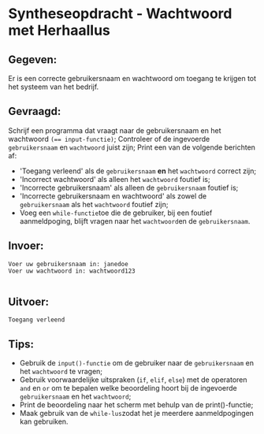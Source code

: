 # Syntheseopdracht - Wachtwoord met Herhaallus

## Gegeven: 
Er is een correcte gebruikersnaam en wachtwoord om toegang te krijgen tot het systeem van het bedrijf.

## Gevraagd: 
Schrijf een programma dat vraagt naar de gebruikersnaam en het wachtwoord `(== input-functie)`;
Controleer of de ingevoerde `gebruikersnaam` en `wachtwoord` juist zijn;
Print een van de volgende berichten af:
* 'Toegang verleend' als de `gebruikersnaam` **en** het `wachtwoord` correct zijn;
* 'Incorrect wachtwoord' als alleen het `wachtwoord` foutief is;
* 'Incorrecte gebruikersnaam' als alleen de `gebruikersnaam` foutief is;
* 'Incorrecte gebruikersnaam en wachtwoord' als zowel de `gebruikersnaam` als het `wachtwoord` foutief zijn; 
* Voeg een `while-functie`toe die de gebruiker, bij een foutief aanmeldpoging, blijft vragen naar het `wachtwoord`en de `gebruikersnaam`. 


## Invoer: 
```
Voer uw gebruikersnaam in: janedoe
Voer uw wachtwoord in: wachtwoord123


```
## Uitvoer: 
```
Toegang verleend
```

## Tips: 
* Gebruik de `input()-functie` om de gebruiker naar de `gebruikersnaam` en het `wachtwoord` te vragen;
* Gebruik voorwaardelijke uitspraken (`if`, `elif`, `else`) met de operatoren `and` en `or` om te bepalen welke beoordeling hoort bij de ingevoerde `gebruikersnaam` en het `wachtwoord`;
* Print de beoordeling naar het scherm met behulp van de print()-functie; 
* Maak gebruik van de `while-lus`zodat het je meerdere aanmeldpogingen kan gebruiken. 
